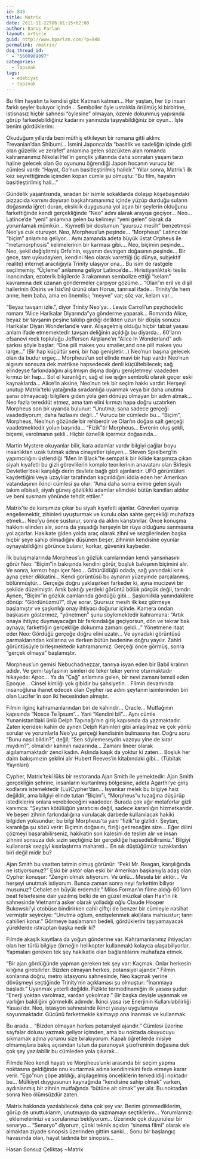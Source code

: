 ```yaml
---
id: 848
title: Matrix
date: 2011-11-22T06:01:15+02:00
author: Barış Parlan
layout: article
guid: http://www.bparlan.com/?p=848
permalink: /matrix/
dsq_thread_id:
  - "5600989097"
categories:
  - Tapınak
tags:
  - edebiyat
  - tapinak
---
```


Bu film hayatın ta kendisi gibi: Katman katman&#8230; Her yaştan, her tip insan farklı şeyler buluyor içinde&#8230; Semboller öyle ustalıkla örülmüş ki birbirine, istisnasız hiçbir sahnesi “öylesine” olmayan, özenle dokunmuş yapısında görüp farkedebildiğiniz kadarını yanınızda taşıyabildiğiniz bir oyun&#8230; İşte benim gördüklerim:

Okuduğum yıllarda beni müthiş etkileyen bir romana gitti aklım: Trevanian’dan Shibumi&#8230; İsmini Japonca’da “basitlik ve sadeliğin içinde gizli olan güzellik ve zerafet” anlamına gelen sözcükten alan romanda kahramanımız Nikolai Hel’in gençlik yıllarında daha sonraları yaşam tarzı haline gelecek olan Go oyununu öğrendiği Japon hocanın vurucu bir cümlesi vardı: “Hayat, Go’nun basitleştirilmiş halidir.” Yıllar sonra, Matrix’i ilk kez seyrettiğimde içimden kopan cümle şu olmuştu: “Bu film, hayatın basitleştirilmiş hali&#8230;”

Gündelik yaşantısında, sıradan bir isimle sokaklarda dolaşıp köşebaşındaki pizzacıda karnını doyuran başkahramanımız içinde yüzüp durduğu suların doğasında iğreti duran, eksiklik duygusuna yol açan bir şeylerin olduğunu farkettiğinde kendi gerçekliğinde “Neo” adını alarak arayışa geçiyor&#8230; Neo&#8230; Latince’de “yeni” anlamına gelen bu kelimeyi “yeni gelen” olarak da yorumlamak mümkün&#8230; Kıymetli bir dostumun “şuursuz mesih” benzetmesi Neo’ya cuk oturuyor. Neo, Morpheus’un peşinde&#8230; “Morpheus” Latince’de “biçim” anlamına geliyor&#8230; Aynı zamanda adeta büyük üstat Orpheus ile “metamorphosis” kelimelerinin bir karması gibi&#8230;. Neo, biçimin peşinde&#8230; Neo, şekil değiştirmiş Orfe’nin, eşyanın devingen doğasının peşinde&#8230; Bir gece, tam uykudayken, kendini Neo olarak varettiği (iç dünya, subjektif realite) internet aracılığıyla Trinity ulaşıyor ona&#8230; Bu isim de rastgele seçilmemiş: “Üçleme” anlamına geliyor Latince’de&#8230; Hıristiyanlıktaki teslis inancından, ezoterik bilgilerde 3 rakamının sembolize ettiği “kelam” kavramına dek uzanan göndermeler çarpıyor gözüme&#8230; “Olan”ın eril ve dişil hallerinin (Osiris ve İsis’in) ürünü olan Horus, tanrısal ifade&#8230; Trinity’de hem anne, hem baba, ama en önemlisi; “meyve” var; söz var, kelam var&#8230;

“Beyaz tavşanı izle.”, diyor Trinity Neo’ya&#8230; Lewis Carroll’un psychodelic romanı “Alice Harikalar Diyarında”ya gönderme yaparak&#8230; Romanda Alice, beyaz bir tavşanın peşine takılıp girdiği delikten uzun bir düşüş sonucu Harikalar Diyarı Wonderland’e varır. Alışagelmiş olduğu hiçbir tabiat yasası anlam ifade etmemektedir tavşan deliğinin açıldığı bu diyarda&#8230; 60’ların efsanevi rock topluluğu Jefferson Airplane’ın “Alice In Wonderland” adlı şarkısı şöyle başlar: “One pill makes you smaller,and one pill makes you large&#8230;” (Bir hap küçültür seni, bir hap genişletir&#8230;) Neo’nun başına gelecek olan da budur ergeç&#8230; Morpheus’un sol elinde mavi bir hap vardır Neo’nun algısını sonsuza dek matrikse hapsedecek denli küçültebilecek; sağ elindeyse farkındalığını alışılmışın dışına doğru genişletmeyi vaadeden kırmızı bir hap&#8230; Sol el karanlığın, sağ el ise ışığın sembolü olarak geçer eski kaynaklarda&#8230; Alice’in aksine, Neo’nun tek bir seçim hakkı vardır: Herşeyi unutup Matrix’teki yatağında sıradanlığa uyanmak veya bir daha unutma şansı olmayacağı bilgilere giden yola geri dönüşü olmayan bir adım atmak&#8230; Neo fazla tereddüt etmez, ama tam elini kırmızı hapa doğru uzatırken Morpheus son bir uyarıda bulunur: “Unutma; sana sadece gerçeği vaadediyorum; daha fazlasını değil&#8230;” Vurucu bir cümledir bu&#8230; “Biçim”, Morpheus, Neo’nun gözünde bir rehberdir ve Olan’ın doğası salt gerçeği vaadetmektedir yolun başında&#8230; “Fizik”tir Morpheus&#8230; Evrenin oluş şekli, biçemi, varolmanın şekli&#8230;Hiçbir öznellik içermez doğasında&#8230;

Martin Mystere okuyanlar bilir, kara adamlar vardır bilgiyi çağlar boyu insanlıktan uzak tutmak adına cinayetler işleyen&#8230; Steven Spielberg’in yapımcılığını üstlendiği “Men In Black”te sempatik bir ikilide karşımıza çıkan siyah kıyafetli bu gizli görevlilerin komplo teorilerinin anavatanı olan Birleşik Devletler’deki karşılığı derin devlete bağlı gizli ajanlardır. UFO görüntüleri kaydettiğini veya uzaylılar tarafından kaçırıldığını iddia eden her Amerikan vatandaşının ikinci cümlesi şu olur: “Ama daha sonra evime gelen siyah takım elbiseli, siyah güneş gözlüklü adamlar elimdeki bütün kanıtları aldılar ve beni susmam yönünde tehdit ettiler.”

Matrix’te de karşımıza çıkar bu siyah kıyafetli ajanlar. Görevleri uyanışı engellemektir, zihinleri uyuşturmak ve kurulu olan sahte gerçekliği muhafaza etmek&#8230; Neo’yu önce susturur, sonra da aklını karıştırırlar. Önce konuşma hakkını elinden alır, sonra da yaşadığı herşeyin bir rüya olduğunu sanmasına yol açarlar. Hakikate giden yolda araç olarak zihni ve sezgilerinden başka hiçbir şeye sahip olmadığını düşünen beşer, zihninin kendisine oyunlar oynayabildiğini görünce bulanır, korkar, güvenini kaybeder.

İlk buluşmalarında Morpheus’un gözlük camlarından kendi yansımasını görür Neo: “Biçim”in bakışında kendini görür, boşluk bakışının biçimini alır. Ve sonra, kırmızı hapı içer Neo&#8230; Götürüldüğü odada, sağ yanındaki kırık ayna çeker dikkatini&#8230; Kendi görüntüsü bu aynanın yüzeyinde parçalanmış, bölünmüştür&#8230; Gerçeğe doğru yaklaşırken farkeder ki, ayna mucizevi bir şekilde düzelmiştir. Artık baktığı yerdeki görüntü bölük pörçük değil, tamdır. Aynen, “Biçim”in gözlük camlarında gördüğü gibi&#8230; Şaşkınlılkla yanındakilere dönüp: “Gördünüzmü?”, diye sorar. Şuursuz mesih ilk kez görmeye başlamıştır ve şaşkınlığı onay ihtiyacı doğurur içinde. Kamera ondan başkasını göstermez, “yönetmen” şunu söylemektedir kahramana: “Artık onaya ihtiyaç duymayacağın bir farkındalığa geçiyorsun, dön ve tekrar bak aynaya; farkettiğin gerçekliğe dokunma zamanı geldi&#8230;” Yönetmene itaat eder Neo: Gördüğü gerçeğe doğru elini uzatır&#8230; Ve aynadaki görüntüsü parmaklarından kollarına ve derken bütün bedenine doğru yayılır. Zahiri görüntüsüyle birleşmektedir kahramanımız. Gerçeği önce görmüş, sonra “gerçek olmaya” başlamıştır.

Morpheus’un gemisi Nebuchadnezzar, tanrıya isyan eden bir Babil kralının adıdır. Ve gemi tayfasının isimleri de teker teker yerine oturmaktadır hikayede: Apoc&#8230; Ya da “Çağ” anlamına gelen, bir nevi zamanı temsil eden Epoque&#8230; Cinsel kimliği yok gibidir bu şahsiyetin&#8230; Filmin devamında insanoğluna ihanet edecek olan Cypher ise adını şeytanın isimlerinden biri olan Lucifer’in son iki hecesinden almıştır.

Filmin ilginç kahramanlarından biri de kahindir&#8230; Oracle&#8230; Mutfağının kapısında “Nosce Te İpsum”&#8230; Yani “Kendini bil”&#8230; Aynı cümle Yunanistan’daki ünlü Delph Tapınağı’nın giriş kapısında da yazmaktadır. Zaten içerideki kahin de aynen Delph Kahinleri gibi anlaşılmaz ve çok yönlü sorular ve yorumlarla Neo’yu gerçeği kendisinin bulmasına iter. Doğru soru “Bunu nasıl bildin?”, değil; “Sen söylemeseydin vazoyu yine de kırar mıydım?”, olmalıdır kahinin nazarında&#8230; Zamanı lineer olarak algılamamaktadır zenci kadın. Aslında kaşık da yoktur ki zaten&#8230; Boşluk her daim bakışımızın şeklini alır Hubert Reeves’in kitabındaki gibi&#8230; (Tübitak Yayınları)

Cypher, Matrix’teki lüks bir restoranda Ajan Smith ile yemektedir: Ajan Smith gerçekliğin şehrine, insanların kurtarılmış bölgesine, adeta Agarthi’ye giriş kodlarını istemektedir (Lu)Cypher’dan&#8230; İsyankar melek bu bilgiye haiz değildir, ama bilgiyi elinde tutan “Biçim”i, “Morpheus”u tuzağına düşürüp istediklerini onlara verebileceğini vaadeder. Burada çok ağır metaforlar gizli kanımca: “Şeytan kötülüğün yaratıcısı değil, sadece karanlığın hizmetkarıdır. Ve beşeri zihnin farkındalığına vurulacak darbede kullanılacak hakiki bilgiden yoksundur; bu bilgi Morpheus’ta yani “fizik”te gizlidir. Şeytan, karanlığa şu sözü verir: Biçimin doğasını, fiziği getireceğim size&#8230; Eğer dilini çözmeyi başarabilirseniz, hakikatin son kalesini de teslim alır ve insan zihnini sonsuza dek sizin seçtiğiniz bir gerçekliğe hapsedebilirsiniz.” Bilgiyi kullanarak sezgiyi kısırlaştırma mahareti&#8230; En sık düştüğümüz tuzaklardan biri değil midir bu?

Ajan Smith bu vaatten tatmin olmuş görünür: “Peki Mr. Reagan, karşılığında ne istiyorsunuz?” Eski bir aktör olan eski bir Amerikan başkanıyla adaş olan Cypher konuşur: “Zengin olmak istiyorum. Ve ünlü&#8230; Mesela bir aktör&#8230; Ve herşeyi unutmak istiyorum. Bunca zaman sonra neyi farkettim biliyor musunuz? Cehalet en büyük erdemdir.” Milos Forman’ın filme aldığı 60’ların beat felsefesine dair yazılmış belki de en güzel müzikal olan Hair’in ilk sahnesinde Vietnam’a asker olarak yolladığı oğlu Claude Hooper Bukowski’yi otobüse bindirirken cahil çiftçi de benzer bir cümleyle nasihat vermiştir seyirciye: “Unutma oğlum, endişelenmek akıllılara mahsustur; tanrı cahilleri korur.” Görmeye başlamanın bedeli, gördüklerini taşıyamayacak yüreklerde ıstıraptan başka nedir ki?

Filmde akaşik kayıtlara da yoğun gönderme var. Kahramanlarımız ihtiyaçları olan her türlü bilgiye (örneğin helikopter kullanmak) kolayca ulaşabiliyorlar. Yapmaları gereken tek şey hakikatle olan bağlantılarını muhafaza etmek.

“Bir ajan gördüğünde yapman gereken tek şey var: Kaçmak. Onlar herkesin kılığına girebilirler. Bizden olmayan herkes, potansiyel ajandır.” Filmin sonlarına doğru, metro istasyonu sahnesinde, Neo kaçmak yerine dövüşmeyi seçtiğinde Trinity’nin açıklaması şu olmuştur: “İnanmaya başladı.” Uyanmak yeterli değildir. Fizikte termodinamiğin ilk yasası şudur: “Enerji yoktan varolmaz, vardan yokolmaz.” Bir başka deyişle uyanmak ve varlığın bakiliğini görmekilk adımdır. İkinci yasa ise Enerjinin Kullanılabilirliği Yasası’dır. Neo, istasyon sahnesinde ikinci yasayı uygulamaya soyunmaktadır. Gücünü farketmekle kalmayıp ona inanmak ve kullanmak.

Bu arada&#8230; “Bizden olmayan herkes potansiyel ajandır.” Cümlesi üzerine sayfalar dolusu yazmak geliyor içimden, ama bu noktada okuyucuyu sıkmamak adına yorumu size bırakıyorum. Kapalı öğretilerde inisiye olmamışlara bakış açısından tutun da paranoyak şizofreninin doğasına dek çok şey yazılabilir bu cümleden yola çıkarak&#8230;

Filmde Neo kendi hayatı ve Morpheus’unki arasında bir seçim yapma noktasına geldiğinde onu kurtarmak adına kendininkini feda etmeye karar verir. “Ego”nun çöpe atıldığı, alışılagelmiş önceliklerin terkedildiği noktadır bu&#8230; Mülkiyet duygusunun kaynağında “kendisine sahip olmak” varken, aydınlanmış bir zihnin mutfağında “bütüne ait olmak” yer alır. Bu noktadan sonra Neo ölümsüzdür zaten.

Matrix hakkında yazılabilecek daha çok şey var. Benim göremediklerim, görüp de unuttuklarım, unutmayıp da yazmamayı seçtiklerim&#8230; Yorumlarınızı , eklemelerinizi ve sorularınızı bekliyorum&#8230; Üzerinde çok düşünülesi bir senaryo&#8230; “Senaryo” diyorum, çünki teknik açıdan “sinema filmi” olarak ele almaktan ziyade sinopsis üzerinden gittim sanki&#8230; Sonu bir başlangıç havasında olan, hayat tadında bir sinopsis&#8230;

Hasan Sonsuz Çeliktaş ~Matrix
